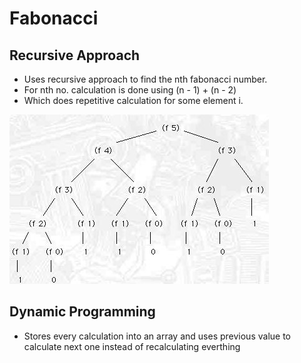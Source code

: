 # Fabonacci

## Recursive Approach
* Uses recursive approach to find the nth fabonacci number.
* For nth no. calculation is done using (n - 1) + (n - 2)
* Which does repetitive calculation for some element i.

![alt text](./fab-recursive.png "Fab Recursive")

## Dynamic Programming
* Stores every calculation into an array and uses previous value to calculate next one instead of recalculating everthing